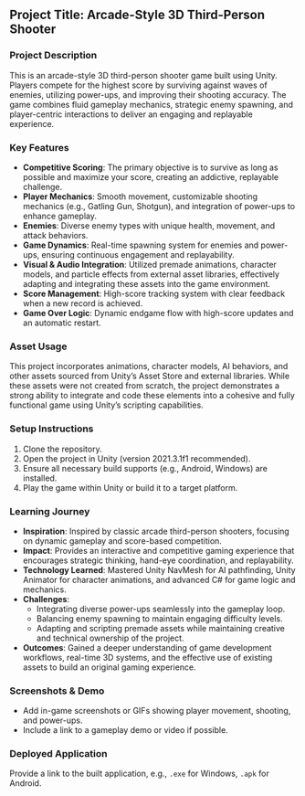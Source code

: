 ## Project Title: **Arcade-Style 3D Third-Person Shooter**

### Project Description
This is an arcade-style 3D third-person shooter game built using Unity. Players compete for the highest score by surviving against waves of enemies, utilizing power-ups, and improving their shooting accuracy. The game combines fluid gameplay mechanics, strategic enemy spawning, and player-centric interactions to deliver an engaging and replayable experience.

### Key Features
- **Competitive Scoring**: The primary objective is to survive as long as possible and maximize your score, creating an addictive, replayable challenge.
- **Player Mechanics**: Smooth movement, customizable shooting mechanics (e.g., Gatling Gun, Shotgun), and integration of power-ups to enhance gameplay.
- **Enemies**: Diverse enemy types with unique health, movement, and attack behaviors.
- **Game Dynamics**: Real-time spawning system for enemies and power-ups, ensuring continuous engagement and replayability.
- **Visual & Audio Integration**: Utilized premade animations, character models, and particle effects from external asset libraries, effectively adapting and integrating these assets into the game environment.
- **Score Management**: High-score tracking system with clear feedback when a new record is achieved.
- **Game Over Logic**: Dynamic endgame flow with high-score updates and an automatic restart.

### Asset Usage
This project incorporates animations, character models, AI behaviors, and other assets sourced from Unity’s Asset Store and external libraries. While these assets were not created from scratch, the project demonstrates a strong ability to integrate and code these elements into a cohesive and fully functional game using Unity’s scripting capabilities.

### Setup Instructions
1. Clone the repository.
2. Open the project in Unity (version 2021.3.1f1 recommended).
3. Ensure all necessary build supports (e.g., Android, Windows) are installed.
4. Play the game within Unity or build it to a target platform.

### Learning Journey
- **Inspiration**: Inspired by classic arcade third-person shooters, focusing on dynamic gameplay and score-based competition.
- **Impact**: Provides an interactive and competitive gaming experience that encourages strategic thinking, hand-eye coordination, and replayability.
- **Technology Learned**: Mastered Unity NavMesh for AI pathfinding, Unity Animator for character animations, and advanced C# for game logic and mechanics.
- **Challenges**:
  - Integrating diverse power-ups seamlessly into the gameplay loop.
  - Balancing enemy spawning to maintain engaging difficulty levels.
  - Adapting and scripting premade assets while maintaining creative and technical ownership of the project.
- **Outcomes**: Gained a deeper understanding of game development workflows, real-time 3D systems, and the effective use of existing assets to build an original gaming experience.

### Screenshots & Demo
- Add in-game screenshots or GIFs showing player movement, shooting, and power-ups.
- Include a link to a gameplay demo or video if possible.

### Deployed Application
Provide a link to the built application, e.g., `.exe` for Windows, `.apk` for Android.

